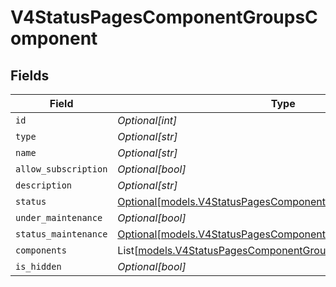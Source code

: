 # V4StatusPagesComponentGroupsComponent


## Fields

| Field                                                                                                                    | Type                                                                                                                     | Required                                                                                                                 | Description                                                                                                              |
| ------------------------------------------------------------------------------------------------------------------------ | ------------------------------------------------------------------------------------------------------------------------ | ------------------------------------------------------------------------------------------------------------------------ | ------------------------------------------------------------------------------------------------------------------------ |
| `id`                                                                                                                     | *Optional[int]*                                                                                                          | :heavy_minus_sign:                                                                                                       | N/A                                                                                                                      |
| `type`                                                                                                                   | *Optional[str]*                                                                                                          | :heavy_minus_sign:                                                                                                       | N/A                                                                                                                      |
| `name`                                                                                                                   | *Optional[str]*                                                                                                          | :heavy_minus_sign:                                                                                                       | N/A                                                                                                                      |
| `allow_subscription`                                                                                                     | *Optional[bool]*                                                                                                         | :heavy_minus_sign:                                                                                                       | N/A                                                                                                                      |
| `description`                                                                                                            | *Optional[str]*                                                                                                          | :heavy_minus_sign:                                                                                                       | N/A                                                                                                                      |
| `status`                                                                                                                 | [Optional[models.V4StatusPagesComponentGroupsComponentStatus]](../models/v4statuspagescomponentgroupscomponentstatus.md) | :heavy_minus_sign:                                                                                                       | N/A                                                                                                                      |
| `under_maintenance`                                                                                                      | *Optional[bool]*                                                                                                         | :heavy_minus_sign:                                                                                                       | N/A                                                                                                                      |
| `status_maintenance`                                                                                                     | [Optional[models.V4StatusPagesComponentGroupsComponentStatus]](../models/v4statuspagescomponentgroupscomponentstatus.md) | :heavy_minus_sign:                                                                                                       | N/A                                                                                                                      |
| `components`                                                                                                             | List[[models.V4StatusPagesComponentGroupsComponent](../models/v4statuspagescomponentgroupscomponent.md)]                 | :heavy_minus_sign:                                                                                                       | N/A                                                                                                                      |
| `is_hidden`                                                                                                              | *Optional[bool]*                                                                                                         | :heavy_minus_sign:                                                                                                       | N/A                                                                                                                      |